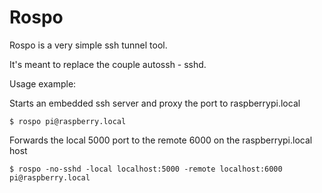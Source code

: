 # Rospo

Rospo is a very simple ssh tunnel tool.

It's meant to replace the couple autossh - sshd.

Usage example:

Starts an embedded ssh server and proxy the port to raspberrypi.local

```
$ rospo pi@raspberry.local
```

Forwards the local 5000 port to the remote 6000 on the raspberrypi.local host

```
$ rospo -no-sshd -local localhost:5000 -remote localhost:6000 pi@raspberry.local
```